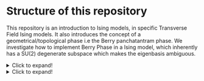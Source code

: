 # Structure of this repository

This repository is an introduction to Ising models, in specific Transverse Field Ising models. It also introduces the concept of a geometrical/topological phase i.e the Berry panchatantram phase. We investigate how to implement Berry Phase in a Ising model, which inherently has a SU(2) degenerate subspace which makes the eigenbasis ambiguous.
<details>
  <summary>Click to expand!</summary>
  
  ## Classical Ising Model
 
We will investigate the basic theory of the Classical Ising model and ferromagnetism. Then we investigate a classical Ising chain and show how inherently a phase transition cannot exist in 1 dimension. However, as we investigate the 2D Ising model, we reproduce the standard result that there can exist a phase transition in 2 dimensions using the Peirlesis argument. We then simulate the 2D Ising Model using a naive Metropolis-Hasting algorithm and then an optimised Swendsen Wang Cluster Algorithm. We were able to prove the existence of phase transition in 2 dimensions as expected.
  
(All of these simulations have been studied a lot of times in previous works, I have merely included them for educational purposes and is not original research). 

</details>

<details>
  <summary>Click to expand!</summary>
  
  ## Tranverse Field Ising Model

